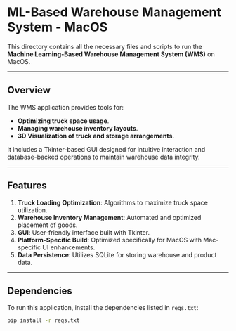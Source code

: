 # ML-Based Warehouse Management System - MacOS

This directory contains all the necessary files and scripts to run the **Machine Learning-Based Warehouse Management System (WMS)** on MacOS.

---

## **Overview**

The WMS application provides tools for:
- **Optimizing truck space usage**.
- **Managing warehouse inventory layouts**.
- **3D Visualization of truck and storage arrangements**.

It includes a Tkinter-based GUI designed for intuitive interaction and database-backed operations to maintain warehouse data integrity.

---

## **Features**
1. **Truck Loading Optimization**: Algorithms to maximize truck space utilization.
2. **Warehouse Inventory Management**: Automated and optimized placement of goods.
3. **GUI**: User-friendly interface built with Tkinter.
4. **Platform-Specific Build**: Optimized specifically for MacOS with Mac-specific UI enhancements.
5. **Data Persistence**: Utilizes SQLite for storing warehouse and product data.

---

## **Dependencies**

To run this application, install the dependencies listed in `reqs.txt`:
```bash
pip install -r reqs.txt
